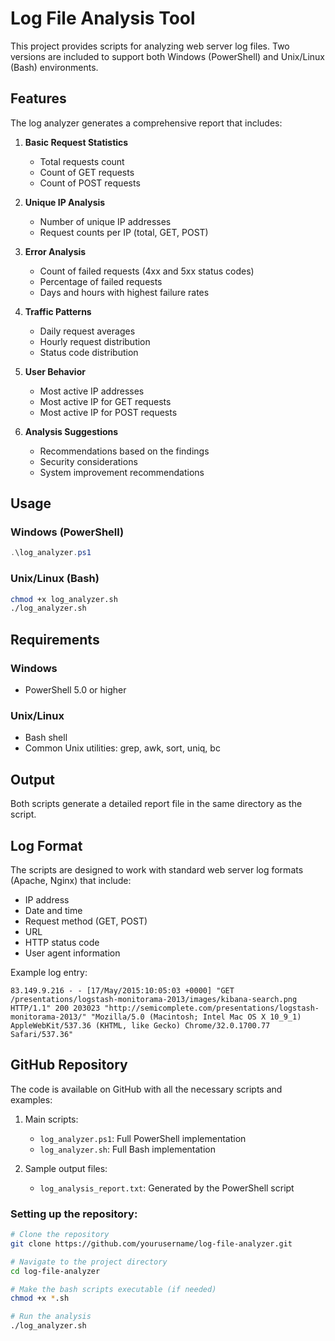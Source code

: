 # Log File Analysis Tool

This project provides scripts for analyzing web server log files. Two versions are included to support both Windows (PowerShell) and Unix/Linux (Bash) environments.

## Features

The log analyzer generates a comprehensive report that includes:

1. **Basic Request Statistics**
   - Total requests count
   - Count of GET requests
   - Count of POST requests

2. **Unique IP Analysis**
   - Number of unique IP addresses
   - Request counts per IP (total, GET, POST)

3. **Error Analysis**
   - Count of failed requests (4xx and 5xx status codes)
   - Percentage of failed requests
   - Days and hours with highest failure rates

4. **Traffic Patterns**
   - Daily request averages
   - Hourly request distribution
   - Status code distribution

5. **User Behavior**
   - Most active IP addresses
   - Most active IP for GET requests
   - Most active IP for POST requests

6. **Analysis Suggestions**
   - Recommendations based on the findings
   - Security considerations
   - System improvement recommendations

## Usage

### Windows (PowerShell)

```powershell
.\log_analyzer.ps1
```

### Unix/Linux (Bash)

```bash
chmod +x log_analyzer.sh
./log_analyzer.sh
```

## Requirements

### Windows
- PowerShell 5.0 or higher

### Unix/Linux
- Bash shell
- Common Unix utilities: grep, awk, sort, uniq, bc

## Output

Both scripts generate a detailed report file in the same directory as the script.

## Log Format

The scripts are designed to work with standard web server log formats (Apache, Nginx) that include:
- IP address
- Date and time
- Request method (GET, POST)
- URL
- HTTP status code
- User agent information

Example log entry:
```
83.149.9.216 - - [17/May/2015:10:05:03 +0000] "GET /presentations/logstash-monitorama-2013/images/kibana-search.png HTTP/1.1" 200 203023 "http://semicomplete.com/presentations/logstash-monitorama-2013/" "Mozilla/5.0 (Macintosh; Intel Mac OS X 10_9_1) AppleWebKit/537.36 (KHTML, like Gecko) Chrome/32.0.1700.77 Safari/537.36"
```

## GitHub Repository

The code is available on GitHub with all the necessary scripts and examples:

1. Main scripts:
   - `log_analyzer.ps1`: Full PowerShell implementation
   - `log_analyzer.sh`: Full Bash implementation


2. Sample output files:
   - `log_analysis_report.txt`: Generated by the PowerShell script

### Setting up the repository:

```bash
# Clone the repository
git clone https://github.com/yourusername/log-file-analyzer.git

# Navigate to the project directory
cd log-file-analyzer

# Make the bash scripts executable (if needed)
chmod +x *.sh

# Run the analysis
./log_analyzer.sh
``` 
